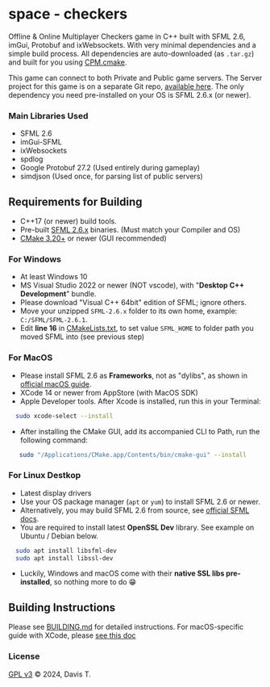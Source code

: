 # space - checkers

Offline & Online Multiplayer Checkers game in C++ built with SFML 2.6, imGui, Protobuf and ixWebsockets. With very minimal dependencies
and a simple build process. All dependencies are auto-downloaded (as `.tar.gz`) and built for you using [CPM.cmake](https://github.com/cpm-cmake/CPM.cmake).

This game can connect to both Private and Public game servers. The Server project for this game is on a separate Git repo, [available here](https://github.com/Longwater1234/checkers-backend).
The only dependency you need pre-installed on your OS is SFML 2.6.x (or newer).

### Main Libraries Used

- SFML 2.6
- imGui-SFML
- ixWebsockets
- spdlog
- Google Protobuf 27.2 (Used entirely during gameplay)
- simdjson (Used once, for parsing list of public servers)

## Requirements for Building

- C++17 (or newer) build tools.
- Pre-built [SFML 2.6.x](https://www.sfml-dev.org/download/sfml/2.6.1/) binaries. (Must match your Compiler and OS)
- [CMake 3.20+](https://cmake.org/download/) or newer (GUI recommended)

### For Windows

- At least Windows 10
- MS Visual Studio 2022 or newer (NOT vscode), with "**Desktop C++ Development**" bundle.
- Please download "Visual C++ 64bit" edition of SFML; ignore others.
- Move your unzipped `SFML-2.6.x` folder to its own home, example: `C:/SFML/SFML-2.6.1`.
- Edit **line 16** in [CMakeLists.txt](CMakeLists.txt), to set value `SFML_HOME` to folder path you moved SFML into (see
  previous step)

### For MacOS

- Please install SFML 2.6 as **Frameworks**, not as "dylibs", as shown in [official macOS guide](https://www.sfml-dev.org/tutorials/2.6/start-osx.php).
- XCode 14 or newer from AppStore (with MacOS SDK)
- Apple Developer tools. After Xcode is installed, run this in your Terminal:

```bash
  sudo xcode-select --install
```

- After installing the CMake GUI, add its accompanied CLI to Path, run the following command:

```bash
   sudo "/Applications/CMake.app/Contents/bin/cmake-gui" --install
```

### For Linux Destkop

- Latest display drivers
- Use your OS package manager (`apt` or `yum`) to install SFML 2.6 or newer.
- Alternatively, you may build SFML 2.6 from source, see [official SFML docs](https://www.sfml-dev.org/tutorials/2.6/start-linux.php).
- You are required to install latest **OpenSSL Dev** library. See example on Ubuntu / Debian below.

```bash
  sudo apt install libsfml-dev
  sudo apt install libssl-dev
```

- Luckily, Windows and macOS come with their **native SSL libs pre-installed**, so nothing more to do 😁

## Building Instructions

Please see [BUILDING.md](BUILDING.md) for detailed instructions. For macOS-specific guide with XCode, please [see this doc](cmake/README.md)

### License

[GPL v3](LICENSE) &copy; 2024, Davis T.
